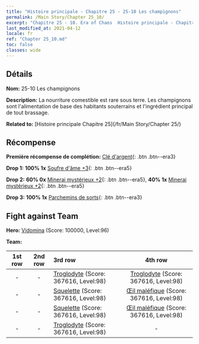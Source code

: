 ```yaml
---
title: "Histoire principale - Chapitre 25 - 25-10 Les champignons"
permalink: /Main Story/Chapter 25_10/
excerpt: "Chapitre 25 - 10. Era of Chaos  Histoire principale - Chapitre 25_10. 25-10 Les champignons"
last_modified_at: 2021-04-12
locale: fr
ref: "Chapter 25_10.md"
toc: false
classes: wide
---
```


## Détails

 **Nom:** 25-10 Les champignons

 **Description:** La nourriture comestible est rare sous terre. Les champignons sont l'alimentation de base des habitants souterrains et l'ingrédient principal de tout brassage.

 **Related to:** [Histoire principale Chapitre 25](/fr/Main Story/Chapter 25/)

## Récompense

 **Première récompense de complétion:** [Clé d'argent](/fr/Items/con_693/){: .btn .btn--era3}

 **Drop 1:** **100% 1x** [Soufre d'âme +3](/fr/Items/mat_85/){: .btn .btn--era5}

 **Drop 2:** **60% 0x** [Minerai mystérieux +2](/fr/Items/mat_75/){: .btn .btn--era5}, **40% 1x** [Minerai mystérieux +2](/fr/Items/mat_75/){: .btn .btn--era5}

 **Drop 3:** **100% 1x** [Parchemins de sorts](/fr/Items/con_694/){: .btn .btn--era3}


## Fight against Team
 **Hero:** [Vidomina](/fr/heroes/Vidomina/) (Score: 100000, Level:96)

 **Team:**


  | 1st row | 2nd row | 3rd row | 4th row |
  |:----:|:----:|:----|:----:|
  | - | - | [Troglodyte](/fr/units/Troglodyte/) (Score: 367616, Level:98)  | [Troglodyte](/fr/units/Troglodyte/) (Score: 367616, Level:98)  |
  | - | - | [Squelette](/fr/units/Skeleton/) (Score: 367616, Level:98)  | [Œil maléfique](/fr/units/Beholder/) (Score: 367616, Level:98)  |
  | - | - | [Squelette](/fr/units/Skeleton/) (Score: 367616, Level:98)  | [Œil maléfique](/fr/units/Beholder/) (Score: 367616, Level:98)  |
  | - | - | [Troglodyte](/fr/units/Troglodyte/) (Score: 367616, Level:98)  | - |


